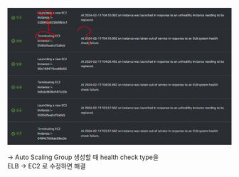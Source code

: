 ![Alt text](../img/asg_error_health_check.PNG)

$\to$ Auto Scaling Group 생성할 때 health check type을\
ELB -> EC2 로 수정하면 해결